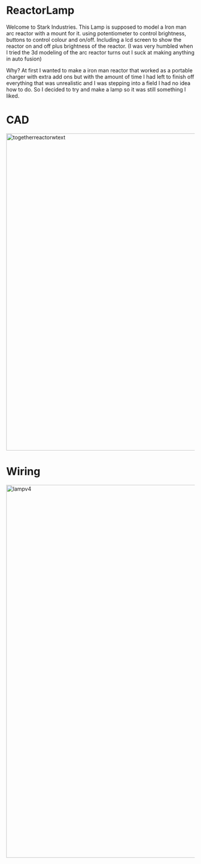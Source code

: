 # ReactorLamp
Welcome to Stark Industries. This Lamp is supposed to model a Iron man arc reactor with a mount for it. using potentiometer to control brightness, buttons to control colour and on/off. Including a lcd screen to show the reactor on and off plus brightness of the reactor. (I was very humbled when I tried the 3d modeling of the arc reactor turns out I suck at making anything in auto fusion)

Why? At first I wanted to make a iron man reactor that worked as a portable charger with extra add ons but with the amount of time I had left to finish off everything that was unrealistic and I was stepping into a field I had no idea how to do. So I decided to try and make a lamp so it was still something I liked. 

# CAD
<img width="1477" height="848" alt="togetherreactorwtext" src="https://github.com/user-attachments/assets/ef511a43-ce50-40c2-8dcf-3996cf1fe56a" />

# Wiring
<img width="1475" height="997" alt="lampv4" src="https://github.com/user-attachments/assets/ed22570b-71db-4722-a120-39d974b06758" />
